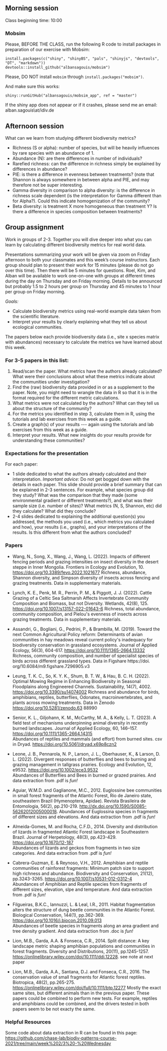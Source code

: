 ## Morning session

Class beginning time: 10:00

### Mobsim
Please, BEFORE THE CLASS, run the following R code to install packages in preparation of our exercise with Mobsim:
```
install.packages(c("shiny", "shinyBS", "pals", "shinyjs", "devtools", "DT", "markdown"))
devtools::install_github("albansagouis/mobsim")
```
Please, DO NOT install `mobsim` through `install.packages("mobsim")`.

And make sure this works:
```
shiny::runGitHub("albansagouis/mobsim_app", ref = "master")
```
If the shiny app does not appear or if it crashes, please send me an email: alban.sagouis\\at/idiv.de


## Afternoon session

What can we learn from studying different biodiversity metrics? 

-	Richness (S or alpha): number of species, but will be heavily influences by rare species with an abundance of 1.  
-	Abundance (N): are there differences in number of individuals?
-	Rarefied richness: can the difference in richness simply be explained by differences in abundance? 
-	PIE: is there a difference in evenness between treatments? (note that Shannon is always somewhere in between alpha and PIE, and may therefore not be super interesting. 
-	Gamma diversity in comparison to alpha diversity: is the difference in richness scale dependent (is the interpretation for Gamma different than for Alpha?). Could this indicate homogenization of the community? 
-	Beta diversity: is treatment X more homogeneous than treatment Y? Is there a difference in species composition between treatments? 



## Group assignment 

Work in groups of 2-3. Together you will dive deeper into what you can learn by calculating different biodiversity metrics for real world data.

Presentations summarizing your work will be given via zoom on Friday afternoon to both your classmates and this week’s course instructors. Each group should plan to present their work for 15 minutes (please do not go over this time). Then there will be 5 minutes for questions. Roel, Kim, and Alban will be available to work one-on-one with groups at different times during the day on Thursday and on Friday morning. Details to be announced but probably 1.5 to 2 hours per group on Thursday and 45 minutes to 1 hour per group on Friday morning.

*Goals:*

- Calculate biodiversity metrics using real-world example data taken from the scientific literature.
- Interpret your results by clearly explaining what they tell us about ecological communities.

The papers below each provide biodiversity data (i.e., site x species matrix with abundances) necessary to calculate the metrics we have learned about this week.

### For 3-5 papers in this list:

1.  Read/scan the paper. What metrics have the authors already calculated? What were their conclusions about what these metrics indicate about the communities under investigation?
2.  Find the (raw) biodiversity data provided in or as a supplement to the paper. Note, you might need to wrangle the data in R so that it is in the format required for the different metric calculations.
3.	What metrics were not calculated by the authors? What can they tell us about the structure of the community? 
4.	For the metrics you identified in step 3, calculate them in R, using the tutorials and lab exercises from this week as a guide.
5.	Create a graph(s) of your results --- again using the tutorials and lab exercises from this week as a guide.
6.	Interpret your results. What new insights do your results provide for understanding these communities?

### Expectations for the presentation

For each paper: 

- 1 slide dedicated to what the authors already calculated and their interpretation. *Important advice:* Do not get bogged down with the details in each paper. This slide should provide a brief summary that can be explained in 2-3 sentences. For example, what species group did they study? What was the comparison that they made (some environmental gradient or different treatments?), and what was their sample size (i.e. number of sites)? What metrics (N, S, Shannon, etc) did they calculate? What did they conclude?
- 2-4 slides dedicated to explaining the additional question(s) you addressed, the methods you used (i.e., which metrics you calculated and how), your results (i.e., graphs), and your interpretations of the results. Is this different from what the authors concluded? 

### Papers

- Wang, N., Song, X., Wang, J., Wang, L. (2022). Impacts of different fencing periods and grazing intensities on insect diversity in the desert steppe in Inner Mongolia. Frontiers in Ecology and Evolution, 10. https://doi.org/10.3389/fevo.2022.1021677  Richness, abundance, Shannon diversity, and Simpson diversity of insects across fencing and grazing treatments. Data in supplementary materials.
 
- Lynch, K. E., Penk, M. R., Perrin, P. M., & Piggott, J. J. (2022). Cattle Grazing of a Celtic Sea Saltmarsh Affects Invertebrate Community Composition and Biomass, but not Diversity. Wetlands, 42(8), 125. https://doi.org/10.1007/s13157-022-01643-6  Richness, total abundance, community composition, and Pielou's evenness of insects across grazing treatments. Data in supplementary materials.
   
- Assandri, G., Bogliani, G., Pedrini, P., & Brambilla, M. (2019). Toward the next Common Agricultural Policy reform: Determinants of avian communities in hay meadows reveal current policy's inadequacy for biodiversity conservation in grassland ecosystems. Journal of Applied Ecology, 56(3), 604-617. https://doi.org/10.1111/1365-2664.13332  Richness, community composition, and number of specialist species of birds across different grassland types. Data in Figshare https://doi.
org/10.6084/m9.figshare.7296905.v3

- Leung, T. K. C., So, K. Y. K., Shum, B. T. W., & Hau, B. C. H. (2022). Optimal Mowing Regime in Enhancing Biodiversity in Seasonal Floodplains along Engineered Channels. Sustainability, 14(7), 4002. https://doi.org/10.3390/su14074002  Richness and abundance for birds, amphibians, reptiles, butterflies, Odonates, macroinvertebrates, and plants across mowing treatments. Data in Zenodo https://doi.org/10.5281/zenodo.63
88990

-  Senior, K. L., Giljohann, K. M., McCarthy, M. A., & Kelly, L. T. (2023). A field test of mechanisms underpinning animal diversity in recently burned landscapes. Journal of Applied Ecology, 60, 146–157. https://doi.org/10.1111/1365-2664.14315  
Abundances of reptiles and mammals (and effort) from burned sites. csv in Dryad. https://doi.org/10.5061/dryad.x69p8czn2

-  Leone, J. B., Pennarola, N. P., Larson, J. L., Oberhauser, K., & Larson, D. L. (2022). Divergent responses of butterflies and bees to burning and grazing management in tallgrass prairies. Ecology and Evolution, 12, e9532. https://doi.org/10.1002/ece3.9532   
Abundances of Butterflies and Bees in burned or grazed prairies. And data extraction from .pdf is _fun!_

- Aguiar, W.M.D. and Gaglianone, M.C., 2012. Euglossine bee communities in small forest fragments of the Atlantic Forest, Rio de Janeiro state, southeastern Brazil (Hymenoptera, Apidae). Revista Brasileira de Entomologia, 56(2), pp.210-219. http://dx.doi.org/10.1590/S0085-56262012005000018. 
Abundances of Euglossina species in fragments of different sizes and elevations. And data extraction from .pdf is _fun!_

- Almeida-Gomes, M. and Rocha, C.F.D., 2014. Diversity and distribution of lizards in fragmented Atlantic Forest landscape in Southeastern Brazil. Journal of Herpetology, 48(3), pp.423-429. https://doi.org/10.1670/12-187  
Abundances of lizards and geckos from fragments in two size categories. And data extraction from .pdf is _fun!_
  
- Cabrera-Guzman, E. & Reynoso, V.H., 2012. Amphibian and reptile communities of rainforest fragments: Minimum patch size to support high richness and abundance. Biodiversity and Conservation, 21(12), pp.3243-3265. https://doi.org/10.1007/s10531-012-0312-4  
Abundances of Amphibian and Reptile species from fragments of different sizes, elevation, slpe and temperature. And data extraction from .pdf is _fun!_

- Filgueiras, B.K.C., Iannuzzi, L. & Leal, I.R., 2011. Habitat fragmentation alters the structure of dung beetle communities in the Atlantic Forest. Biological Conservation, 144(1), pp.362-369. https://doi.org/10.1016/j.biocon.2010.09.013  
Abundances of beetle species in fragments along an area gradient and tree density gradient. And data extraction from .doc is _fun!_

- Lion, M.B., Garda, A.A. & Fonseca, C.R., 2014. Split distance: A key landscape metric shaping amphibian populations and communities in forest fragments. Diversity and Distributions, 20(11), pp.1245-1257. https://onlinelibrary.wiley.com/doi/10.1111/ddi.12228. see note at next paper
- Lion, M.B., Garda, A.A., Santana, D.J. and Fonseca, C.R., 2016. The conservation value of small fragments for Atlantic forest reptiles. Biotropica, 48(2), pp.265-275. https://onlinelibrary.wiley.com/doi/full/10.1111/btp.12277 Mostly the exact same sites, but different animals than in the previous paper. These papers could be combined to perform new tests. For example, reptiles and amphibians could be combined, and the drivers tested in both papers seem to be not exacty the same. 


### Helpful Resources

Some code about data extraction in R can be found in this page:  
https://github.com/chase-lab/biodiv-patterns-course-2021/tree/main/week%202/3%20-%20Wednesday
